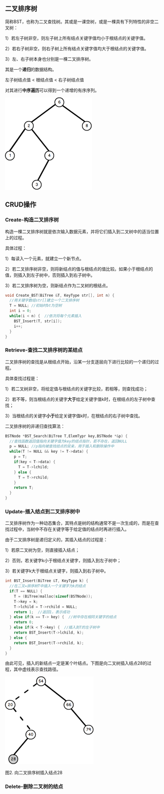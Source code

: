 ## 二叉排序树

简称BST，也称为二叉查找树。其或是一课空树，或是一棵具有下列特性的非空二叉树：

1）若左子树非空，则左子树上所有结点关键字值均小于根结点的关键字值。

2）若右子树非空，则右子树上所有结点关键字值均大于根结点的关键字值。

3）左、右子树本身也分别是一棵二叉排序树。

其是一个**递归**的数据结构。

左子树结点值 < 根结点值 < 右子树结点值

对其进行**中序遍历**可以得到一个递增的有序序列。

![二叉排序树](./picture/二叉排序树.png)

## CRUD操作

### Create-构造二叉排序树
构造一棵二叉排序树就是依次输入数据元素，并将它们插入到二叉树中的适当位置上的过程。

具体过程：

1）每读入一个元素，就建立一个新节点。

2）若二叉排序树非空，则将新结点的值与根结点的值比较。如果小于根结点的值，则插入到左子树中，否则插入到右子树中。

3）若二叉排序树为空，则新结点作为二叉树的根结点。

```c
void Create_BST(BiTree &T, KeyType str[], int n) {
  //用关键字数组str[]建立一个二叉排序树
  T = NULL; //初始时bt为空树
  int i = 0;
  while(i < n) {  //依次将每个元素插入
    BST_Insert(T, str[i]);
    i++;
  }
}
```

### Retrieve-查找二叉排序树的某结点
二叉排序树的查找是从根结点开始，沿某一分支逐层向下进行比较的一个递归的过程。

具体查找过程是：

1）若二叉树非空，将给定值与根结点的关键字比较，若相等，则查找成功；

2）若不等，则当根结点的关键字**大于**给定关键字值k时，在根结点的左子树中查找；

3）当根结点的关键字**小于**给定关键字值k时，在根结点的右子树中查找。

二叉排序树的非递归查找算法：
```c
BSTNode *BST_Search(BiTree T,ElemTypr key,BSTNode *&p) {
  //查找函数返回值指向关键字值为key的结点指针，若不存在，返回NULL
  p = NULL; //p指向被查找结点的双亲，用于插入和删除操作中
  while(T != NULL && key != T->data) {
    p = T;
    if(key < T->data) {
      T = T->lchild;
    } else {
      T = T->rchild;
    }
    return T;
  }
}
```

### Update-插入结点到二叉排序树中
二叉排序树作为一种动态集合，其特点是树的结构通常不是一次生成的，而是在查找过程中，当树中不存在关键字等于给定值的结点时再进行插入。

由于二叉排序树是递归定义的，其插入结点的过程是：

1）若原二叉树为空，则直接插入结点；

2）否则，若关键字k小于根结点关键字，则插入到左子树中；

3）若关键字k大于根结点关键字，则插入到右子树中。

```c
int BST_Insert(BiTree &T, KeyType k) {
  //在二叉=排序树T中插入一个关键字为k的结点
  if(T == NULL) {
    T = (BiTree)malloc(sizeof(BSTNode));
    T->key = k;
    T->lchild = T->rchild = NULL;
    return 1;  //返回1，表示成功
  } else if(k == T-> key) {  //树中存在相同关键字的结点
    return 0;
  } else if(k < T->key) {  //插入到T的左子树中
    return BST_Insert(T->lchild, k);
  } else {
    return BST_Insert(T->rchild, k);
  }
}
```

由此可见，插入的新结点一定是某个叶结点。下图是向二叉树插入结点28的过程，其中虚线表示查找路径。

![二叉排序树插入结点](./picture/二叉排序树插入结点.png)

图2. 向二叉排序树插入结点28

### Delete-删除二叉树的结点
